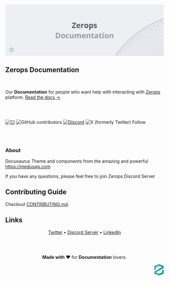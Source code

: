 ![Docs cover](https://github.com/zeropsio/recipe-shared-assets/blob/main/covers/svg/cover-docs.svg)


<h2>Zerops Documentation</h2>
<br/>







Our <b>Documentation</b> for people who want help with interacting with <a href="https://zerops.io/" target="_blank">Zerops</a> platform. <a href="https://docs.zerops.io/" target="_blank">Read the docs →</a>

<br/>
<br />

[![CI](https://img.shields.io/github/actions/workflow/status/zeropsio/docs/build.yml?labelColor=EDEFF3&color=8F9DA8)](https://github.com/zeropsio/docs/actions/workflows/build.yml)
![GitHub contributors](https://img.shields.io/github/contributors/zeropsio/docs?labelColor=EDEFF3&color=8F9DA8)
[![Discord](https://img.shields.io/discord/735781031147208777?labelColor=EDEFF3&color=8F9DA8)](https://discord.gg/xxzmJSDKPT)
![X (formerly Twitter) Follow](https://img.shields.io/twitter/follow/zeropsio)

<br/>

<br/>




### About

Docusaurus Theme and components from the amazing and powerful https://medusajs.com


If you have any questions, please feel free to join Zerops Discord Server

## Contributing Guide

Checkout [CONTRIBUTING.md](https://github.com/zeropsio/docs/blob/main/CONTRIBUTING.md).


## Links

<p align="center">
  <a href="https://astro.github.io/microvm.nix/">Twitter</a>
  •
  <a href="https://matrix.to/#/#microvm.nix:envs.net">Discord Server</a>
  •
  <a href="./CHANGELOG.md">LinkedIn</a>
</p>

<br/>
<br/>

<p align="center">
<b>Made with</b> ❤️ for <b>Documentation</b> lovers.
<br/>
</p>

<p align="end"><img height="36" src="https://github.com/zeropsio/recipe-shared-assets/blob/main/logos/zerops-green.svg" ></p>
